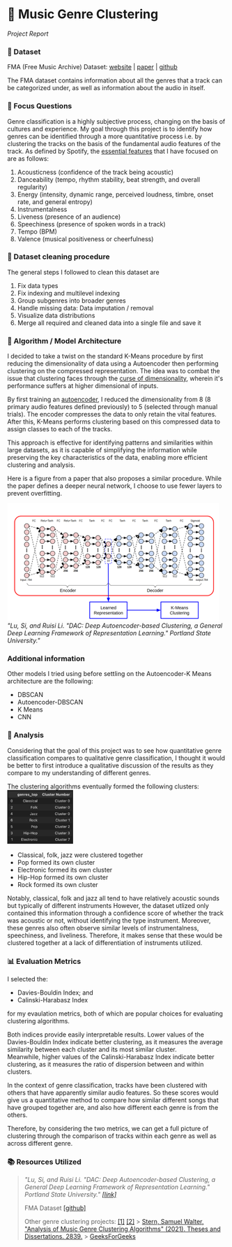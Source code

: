 # 🎻 Music Genre Clustering

_Project Report_

### 📂 Dataset

FMA (Free Music Archive) Dataset: [website](https://freemusicarchive.org/) | [paper](https://arxiv.org/pdf/1612.01840.pdf) | [github](https://github.com/mdeff/fma/blob/master/baselines.ipynb)

The FMA dataset contains information about all the genres that a track can be categorized under, as well as information about the audio in itself.

### 📌 Focus Questions

Genre classification is a highly subjective process, changing on the basis of cultures and experience. My goal through this project is to identify how genres can be identified through a more quantitative process i.e. by clustering the tracks on the basis of the fundamental audio features of the track.
As defined by Spotify, the [essential features](https://help.spotontrack.com/article/what-do-the-audio-features-mean) that I have focused on are as follows:

1. Acousticness (confidence of the track being acoustic)
2. Danceability (tempo, rhythm stability, beat strength, and overall regularity)
3. Energy (intensity, dynamic range, perceived loudness, timbre, onset rate, and general entropy)
4. Instrumentalness
5. Liveness (presence of an audience)
6. Speechiness (presence of spoken words in a track)
7. Tempo (BPM)
8. Valence (musical positiveness or cheerfulness)

### 🧹 Dataset cleaning procedure

The general steps I followed to clean this dataset are

1. Fix data types
2. Fix indexing and multilevel indexing
3. Group subgenres into broader genres
4. Handle missing data: Data imputation / removal
5. Visualize data distributions
6. Merge all required and cleaned data into a single file and save it

### 🧮 Algorithm / Model Architecture

I decided to take a twist on the standard K-Means procedure by first reducing the dimensionality of data using a Autoencoder then performing clustering on the compressed representation. The idea was to combat the issue that clustering faces through the [curse of dimensionality](https://en.wikipedia.org/wiki/Curse_of_dimensionality), wherein it's performance suffers at higher dimensional of inputs.

By first training an [autoencoder](https://www.tensorflow.org/tutorials/generative/autoencoder), I reduced the dimensionality from 8 (8 primary audio features defined previously) to 5 (selected through manual trials). The encoder compresses the data to only retain the vital features. After this, K-Means performs clustering based on this compressed data to assign classes to each of the tracks.

This approach is effective for identifying patterns and similarities within large datasets, as it is capable of simplifying the information while preserving the key characteristics of the data, enabling more efficient clustering and analysis.

Here is a figure from a paper that also proposes a similar procedure. While the paper defines a deeper neural network, I choose to use fewer layers to prevent overfitting.

![Model architecture example](./assets/model_architecture.png)  
_"Lu, Si, and Ruisi Li. "DAC: Deep Autoencoder-based Clustering, a General Deep Learning Framework of Representation Learning." Portland State University."_

### Additional information

Other models I tried using before settling on the Autoencoder-K Means architecture are the following:

- DBSCAN
- Autoencoder-DBSCAN
- K Means
- CNN

### 📝 Analysis

Considering that the goal of this project was to see how quantitative genre classification compares to qualitative genre classification, I thought it would be better to first introduce a qualitative discussion of the results as they compare to my understanding of different genres.

The clustering algorithms eventually formed the following clusters:  
<img src="./assets/classifications.png" alt="clusters" width="30%">

- Classical, folk, jazz were clustered together
- Pop formed its own cluster
- Electronic formed its own cluster
- Hip-Hop formed its own cluster
- Rock formed its own cluster

Notably, classical, folk and jazz all tend to have relatively acoustic sounds but typically of different instruments However, the dataset utlized only contained this information through a confidence score of whether the track was acoustic or not, without identifying the type instrument. Moreover, these genres also often observe similar levels of instrumentalness, speechiness, and liveliness. Therefore, it makes sense that these would be clustered together at a lack of differentiation of instruments utilized.

### 📊 Evaluation Metrics

I selected the:

- Davies-Bouldin Index; and
- Calinski-Harabasz Index

for my evaulation metrics, both of which are popular choices for evaluating clustering algorithms.

Both indices provide easily interpretable results. Lower values of the Davies-Bouldin Index indicate better clustering, as it measures the average similarity between each cluster and its most similar cluster.  
Meanwhile, higher values of the Calinski-Harabasz Index indicate better clustering, as it measures the ratio of dispersion between and within clusters.

In the context of genre classification, tracks have been clustered with others that have apparently similar audio features. So these scores would give us a quantitative method to compare how similar different songs that have grouped together are, and also how different each genre is from the others.

Therefore, by considering the two metrics, we can get a full picture of clustering through the comparison of tracks within each genre as well as across different genre.

### 📚 Resources Utilized

> _"Lu, Si, and Ruisi Li. "DAC: Deep Autoencoder-based Clustering, a General Deep Learning Framework of Representation Learning." Portland State University." [\[link\]](https://arxiv.org/pdf/2102.07472.pdf)_
>
> FMA Dataset [\[github\]](https://github.com/mdeff/fma/tree/master?tab=readme-ov-file)
>
> Other genre clustering projects: [\[1\]](https://www.kaggle.com/code/shabanamir/unsupervised-ml-project-music-clustering) [\[2\]](https://medium.com/latinxinai/discovering-descriptive-music-genres-using-k-means-clustering-d19bdea5e443) > [Stern, Samuel Walter, "Analysis of Music Genre Clustering Algorithms" (2021). Theses and Dissertations. 2839.](https://dc.uwm.edu/cgi/viewcontent.cgi?article=3844&context=etd) > [GeeksForGeeks](https://www.geeksforgeeks.org/clustering-metrics/#steps-to-evaluate-clustering-using-sklearn)
